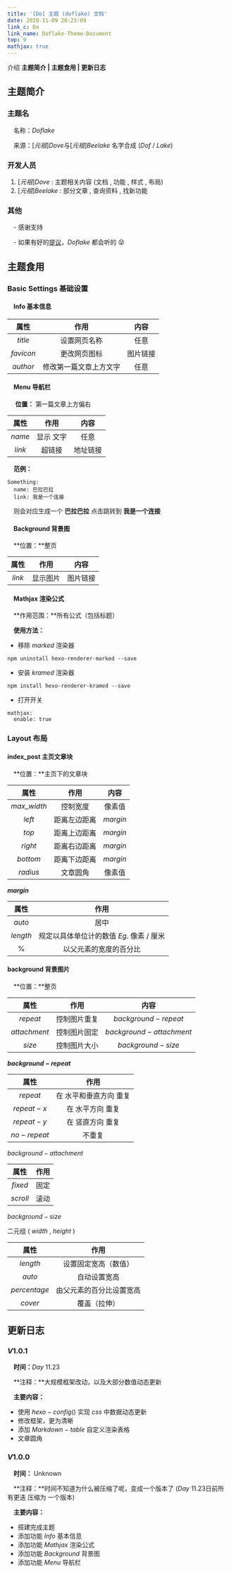 ```yaml
---
title: '[Do] 主题 (doflake) 文档'
date: 2020-11-09 20:23:09
link_c: Do
link_name: Doflake-Theme-Document
top: 9
mathjax: true
---
```


介绍 **主题简介 | 主题食用 | 更新日志**

<!--more-->

## 主题简介

### 主题名

&#8195;名称：$Doflake$

&#8195;来源：$[元祖]Dove$与$[元祖]Beelake$ 名字合成 $(Dof~/~Lake)$

### 开发人员

1.  $[元祖]Dove~:$  主题相关内容 (文档 , 功能 , 样式 , 布局) 
2. $[元祖]Beelake~:$  部分文章 , 查询资料 , 找新功能

### 其他

&#8195;- 感谢支持

&#8195;- 如果有好的[提议](https://github.com/doflake/doflake.github.io/issues)，$Doflake$ 都会听的 😝

## 主题食用

### Basic Settings 基础设置

#### &#8195;Info 基本信息

|   属性    |          作用          |   内容   |
| :-------: | :--------------------: | :------: |
|  $title$  |      设置网页名称      |   任意   |
| $favicon$ |      更改网页图标      | 图片链接 |
| $author$  | 修改第一篇文章上方文字 |   任意   |

#### &#8195;Menu 导航栏

&#8195; **位置：** 第一篇文章上方偏右

|  属性  |   作用    |   内容   |
| :----: | :-------: | :------: |
| $name$ | 显示 文字 |   任意   |
| $link$ |  超链接   | 地址链接 |

&#8195;**范例：**

```ejs
Something:
  name: 巴拉巴拉
  link: 我是一个连接
```

&#8195;则会对应生成一个 **巴拉巴拉** 点击跳转到 **我是一个连接**

#### &#8195;Background 背景图

&#8195;**位置：**整页

|  属性  |   作用   |   内容   |
| :----: | :------: | :------: |
| $link$ | 显示图片 | 图片链接 |

#### &#8195;Mathjax 渲染公式

&#8195;**作用范围：**所有公式（包括标题）

&#8195;**使用方法：**

- 移除 $marked$ 渲染器

```
npm uninstall hexo-renderer-marked --save
```

- 安装 $kramed$ 渲染器

```
npm install hexo-renderer-kramed --save
```

- 打开开关

```ejs
mathjax:
  enable: true
```



### Layout 布局

#### index_post 主页文章块

&#8195;**位置：**主页下的文章块

|     属性     |     作用     |   内容   |
| :----------: | :----------: | :------: |
| $max\_width$ |   控制宽度   |  像素值  |
|    $left$    | 距离左边距离 | $margin$ |
|    $top$     | 距离上边距离 | $margin$ |
|   $right$    | 距离右边距离 | $margin$ |
|   $bottom$   | 距离下边距离 | $margin$ |
|   $radius$   |   文章圆角   |  像素值  |

**$margin$**

|   属性   |                   作用                   |
| :------: | :--------------------------------------: |
|  $auto$  |                   居中                   |
| $length$ | 规定以具体单位计的数值 $Eg.$ 像素 / 厘米 |
|   $\%$   |          以父元素的宽度的百分比          |



#### background 背景图片

&#8195;**位置：**整页

|     属性     |     作用     |           内容            |
| :----------: | :----------: | :-----------------------: |
|   $repeat$   | 控制图片重复 |    $background-repeat$    |
| $attachment$ | 控制图片固定 | $background - attachment$ |
|    $size$    | 控制图片大小 |    $background - size$    |

**$background~-~repeat$**

|    属性     |          作用          |
| :---------: | :--------------------: |
|  $repeat$   | 在 水平和垂直方向 重复 |
| $repeat-x$  |    在 水平方向 重复    |
| $repeat-y$  |    在 竖直方向 重复    |
| $no-repeat$ |         不重复         |

$background - attachment$

|   属性   | 作用 |
| :------: | :--: |
| $fixed$  | 固定 |
| $scroll$ | 滚动 |

$background - size$

二元组 $(~width~,~height~)$ 

|     属性     |           作用           |
| :----------: | :----------------------: |
|   $length$   |   设置固定宽高（数值）   |
|    $auto$    |       自动设置宽高       |
| $percentage$ | 由父元素的百分比设置宽高 |
|   $cover$    |       覆盖（拉伸）       |



## 更新日志

### $V 1.0.1$

&#8195;**时间：**$Day~11.23$

&#8195;**注释：**大规模框架改动，以及大部分数值动态更新

&#8195;**主要内容：**

- 使用 $hexo-config()$ 实现 $css$ 中数据动态更新
- 修改框架，更为清晰
- 添加 $Markdown - table$ 自定义渲染表格
- 文章圆角



### $V1.0.0$ 

&#8195;**时间：** Unknown

&#8195;**注释：**时间不知道为什么被压缩了呢，变成一个版本了 ($Day~11.23$日前所有更迭 压缩为 一个版本)

&#8195;**主要内容：**

- 搭建完成主题
- 添加功能 $Info$ 基本信息
- 添加功能 $Mathjax$ 渲染公式
- 添加功能 $Background$ 背景图
- 添加功能 $Menu$ 导航栏

